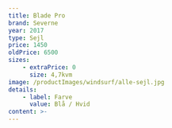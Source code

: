 ```yaml
---
title: Blade Pro
brand: Severne
year: 2017
type: Sejl
price: 1450
oldPrice: 6500
sizes:
    - extraPrice: 0
      size: 4,7kvm
image: /productImages/windsurf/alle-sejl.jpg
details:
    - label: Farve
      value: Blå / Hvid
content: >-
---
```


